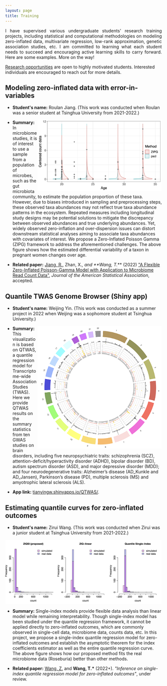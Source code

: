 ```yaml
---
layout: page
title: Training
---
```


<p align="justify">
I have supervised various undergraduate students' research training projects, including statistical and computational methodologies on modeling zero-inflated data, multivariate regression, low-rank approximation, genetic association studies, etc. I am committed to learning what each student needs to succeed and encouraging active learning skills to carry forward. Here are some examples. More on the way! 
</p>

[Research opportunities](https://tianyingw.github.io/openings/) are open to highly motivated students. Interested individuals are encouraged to reach out for more details. 

## Modeling zero-inflated data with error-in-variables

- **Student's name:** Roulan Jiang. (This work was conducted when Roulan was a senior student at Tsinghua University from 2021-2022.)

<img align="right" src="/img/Romero_32_violin_pre_Race01.jpg" alt="" width="400">

- **Summary:** In microbiome studies, it is of interest to use a sample from a population of microbes, such as the gut microbiota community, to estimate the population proportion of these taxa. However, due to biases introduced in sampling and preprocessing steps, these observed taxa abundances may not reflect true taxa abundance patterns in the ecosystem. Repeated measures including longitudinal study designs may be potential solutions to mitigate the discrepancy between observed abundances and true underlying abundances. Yet, widely observed zero-inflation and over-dispersion issues can distort downstream statistical analyses aiming to associate taxa abundances with covariates of interest. We propose a Zero-Inflated Poisson Gamma (ZIPG) framework to address the aforementioned challenges. The above figure shows how the estimated differential variability of a taxon in pregnant women changes over age.

- **Related paper:** <ins>Jiang, R.</ins>, Zhan, X.*, and **Wang, T.<b>*</b>** (2022) ["A Flexible Zero-Inflated Poisson-Gamma Model with Application to Microbiome Read Count Data"](https://arxiv.org/pdf/2207.07796.pdf), _Journal of the American Statistical Association_, accepted.

## Quantile TWAS Genome Browser (Shiny app)
- **Student's name:** Weijing Yin. (This work was conducted as a summer project in 2022 when Weijing was a sophomore student at Tsinghua University.)

<img align="right" src="/img/shiny.png" alt="" width="400">

- **Summary:** This visualization is based on QTWAS, a quantile regression model for Transcriptome-wide Association Studies (TWAS). Here we provide QTWAS results on the summary statistics from ten GWAS studies on brain disorders, including five neuropsychiatric traits: schizophrenia (SCZ), attention-deficit/hyperactivity disorder (ADHD), bipolar disorder (BD), autism spectrum disorder (ASD), and major depressive disorder (MDD); and four neurodegenerative traits: Alzheimer’s disease (AD_Kunkle and AD_Jansen), Parkinson’s disease (PD), multiple sclerosis (MS) and amyotrophic lateral sclerosis (ALS).

- **App link:** [tianyingw.shinyapps.io/QTWAS/](https://tianyingw.shinyapps.io/QTWAS/).


## Estimating quantile curves for zero-inflated outcomes
- **Student's name:** Zirui Wang. (This work was conducted when Zirui was a junior student at Tsinghua University from 2021-2022.)

<img align="center" src="/img/Roseburia_histogram.png" alt="" width="700">

- **Summary:** Single-index models provide flexible data analysis than linear model while remaining interpretability. Though single-index model has been studied under the quantile regression framework, it cannot be applied directly to zero-inflated outcomes, which are commonly observed in single-cell data, microbiome data, counts data, etc. In this project, we propose a single-index quantile regression model for zero-inflated outcomes and establish the asymptotic theorem for the index coefficients estimator as well as the entire quantile regression curve. The above figure shows how our proposed method fits the real microbiome data (Roseburia) better than other methods.

- **Related paper:** <ins>Wang, Z.</ins> and **Wang, T.<b>*</b>** (2022+). _"Inference on single-index quantile regression model for zero-inflated outcomes"_, under review.





